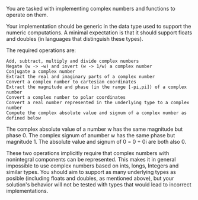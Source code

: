 You are tasked with implementing complex numbers and functions to operate on them.

Your implementation should be generic in the data type used to support the numeric computations. A minimal expectation is that it should support floats and doubles (in languages that distinguish these types).

The required operations are:

    Add, subtract, multiply and divide complex numbers
    Negate (w -> -w) and invert (w -> 1/w) a complex number
    Conjugate a complex number
    Extract the real and imaginary parts of a complex number
    Convert a complex number to cartesian coordinates
    Extract the magnitude and phase (in the range [-pi,pi]) of a complex number
    Convert a complex number to polar coordinates
    Convert a real number represented in the underlying type to a complex number
    Compute the complex absolute value and signum of a complex number as defined below

The complex absolute value of a number w has the same magnitude but phase 0. The complex signum of anumber w has the same phase but magnitude 1. The absolute value and signum of 0 = 0 + 0i are both also 0.

These two operations implicitly require that complex numbers with nonintegral components can be represented. This makes it in general impossible to use complex numbers based on ints, longs, Integers and similar types. You should aim to support as many underlying types as posible (including floats and doubles, as mentioned above), but your solution's behavior will not be tested with types that would lead to incorrect implementations.

